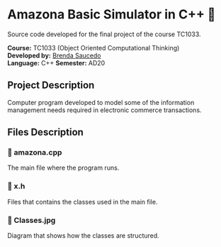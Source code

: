 # Amazona Basic Simulator in C++ 🛒

Source code developed for the final project of the course TC1033.

**Course:** TC1033 (Object Oriented Computational Thinking) <br>
**Developed by:** [Brenda Saucedo](https://github.com/Bren12) <br>
**Language:** C++
**Semester:** AD20

## Project Description

Computer program developed to model some of the information management needs required 
in electronic commerce transactions.

## Files Description

### 📁 amazona.cpp

The main file where the program runs.

### 📁 x.h

Files that contains the classes used in the main file.

### 📁 Classes.jpg

Diagram that shows how the classes are structured.

